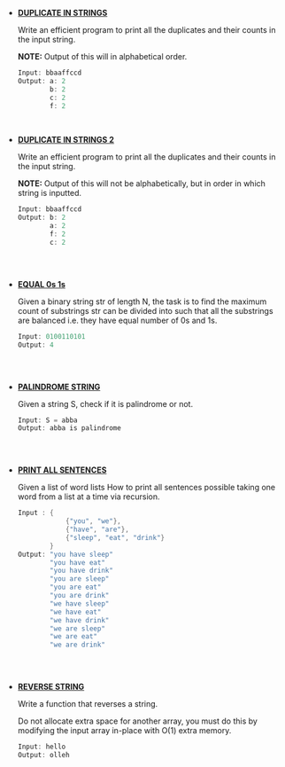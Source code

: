 * __[DUPLICATE IN STRINGS](https://github.com/ashish25-bit/data-structure-algorithms/blob/master/Strings/DuplicateInString.cpp)__

    Write an efficient program to print all the duplicates and their counts in the input string.

    __NOTE:__ Output of this will in alphabetical order. 
    
    ```CPP
    Input: bbaaffccd
    Output: a: 2
            b: 2
            c: 2
            f: 2
    ```
<BR/>

* __[DUPLICATE IN STRINGS 2](https://github.com/ashish25-bit/data-structure-algorithms/blob/master/Strings/DuplicateInString2.cpp)__

    Write an efficient program to print all the duplicates and their counts in the input string.
    
    __NOTE:__ Output of this will not be alphabetically, but in order in which string is inputted.
    
    ```CPP
    Input: bbaaffccd
    Output: b: 2
            a: 2
            f: 2
            c: 2
    ```
    ```
<BR/>

* __[EQUAL 0s 1s](https://github.com/ashish25-bit/data-structure-algorithms/blob/master/Strings/Equal-0s-1s.js)__

    Given a binary string str of length N, the task is to find the maximum count of substrings str can be divided into such that all the substrings are balanced i.e. they have equal number of 0s and 1s.
    
    ```CPP
    Input: 0100110101
    Output: 4
    ```
    ```
<BR/>

* __[PALINDROME STRING](https://github.com/ashish25-bit/data-structure-algorithms/blob/master/Strings/Palindrom-String.cpp)__

    Given a string S, check if it is palindrome or not.
    
    ```CPP
    Input: S = abba
    Output: abba is palindrome
    ```
    ```
<BR/>

* __[PRINT ALL SENTENCES](https://github.com/ashish25-bit/data-structure-algorithms/blob/master/Strings/Print-All-Sentences.js)__

    Given a list of word lists How to print all sentences possible taking one word from a list at a time via recursion.
    
    ```CPP
    Input : {
                {"you", "we"},
                {"have", "are"},
                {"sleep", "eat", "drink"}
            } 
    Output: "you have sleep"
            "you have eat"
            "you have drink"
            "you are sleep"
            "you are eat"
            "you are drink"
            "we have sleep"
            "we have eat"
            "we have drink"
            "we are sleep"
            "we are eat"
            "we are drink"
    ```
    ```
<BR/>

* __[REVERSE STRING](https://github.com/ashish25-bit/data-structure-algorithms/blob/master/Strings/Reverse-String.cpp)__

    Write a function that reverses a string.
    
    Do not allocate extra space for another array, you must do this by modifying the input array in-place with O(1) extra memory.
    
    ```CPP
    Input: hello
    Output: olleh
    ```
    ```
<BR/>